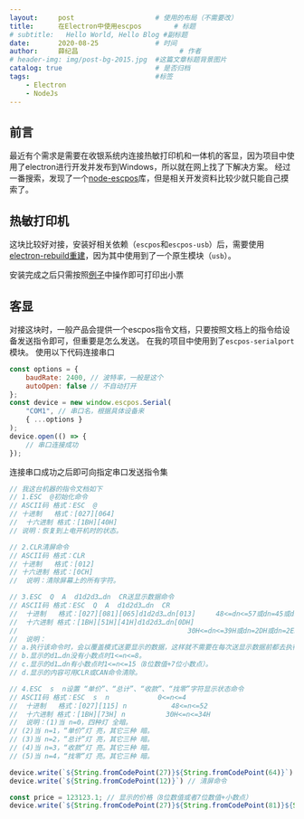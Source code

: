 ```yaml
---
layout:     post   				    # 使用的布局（不需要改）
title:      在Electron中使用escpos		  # 标题 
# subtitle:   Hello World, Hello Blog #副标题
date:       2020-08-25 				# 时间
author:     薛纪昌 						# 作者
# header-img: img/post-bg-2015.jpg 	#这篇文章标题背景图片
catalog: true 						# 是否归档
tags:								#标签
    - Electron
    - NodeJs
---
```


## 前言
最近有个需求是需要在收银系统内连接热敏打印机和一体机的客显，因为项目中使用了electron进行开发并发布到Windows，所以就在网上找了下解决方案。
经过一番搜索，发现了一个[node-escpos](https://github.com/song940/node-escpos)库，但是相关开发资料比较少就只能自己摸索了。

## 热敏打印机
这块比较好对接，安装好相关依赖（```escpos```和```escpos-usb```）后，需要使用[electron-rebuild重建](https://github.com/electron/electron-rebuild#how-does-it-work)，因为其中使用到了一个原生模块（```usb```）。

安装完成之后只需按照[例子](https://github.com/song940/node-escpos#example)中操作即可打印出小票

## 客显
对接这块时，一般产品会提供一个escpos指令文档，只要按照文档上的指令给设备发送指令即可，但重要是怎么发送。
在我的项目中使用到了```escpos-serialport```模块。
使用以下代码连接串口
```javascript
const options = {
    baudRate: 2400, // 波特率，一般是这个
    autoOpen: false // 不自动打开
};
const device = new window.escpos.Serial(
    "COM1", // 串口名，根据具体设备来
    { ...options }
);
device.open(() => {
    // 串口连接成功
});
```
连接串口成功之后即可向指定串口发送指令集
```javascript
// 我这台机器的指令文档如下
// 1.ESC  @初始化命令
// ASCII码 格式：ESC  @
// 十进制   格式：[027][064]
// 	十六进制 格式：[1BH][40H]
// 说明：恢复到上电开机时的状态。

// 2.CLR清屏命令
// ASCII码 格式：CLR
// 十进制   格式：[012]
// 十六进制 格式：[0CH]
// 	说明：清除屏幕上的所有字符。

// 3.ESC  Q  A  d1d2d3…dn  CR送显示数据命令
// ASCII码 格式：ESC  Q  A  d1d2d3…dn  CR
// 	十进制   格式：[027][081][065]d1d2d3…dn[013]     48<=dn<=57或dn=45或dn=46
// 	十六进制 格式：[1BH][51H][41H]d1d2d3…dn[0DH]
//                                          30H<=dn<=39H或dn=2DH或dn=2EH
// 	说明：
// a.执行该命令时，会以覆盖模式送要显示的数据，这样就不需要在每次送显示数据前都去执行CAN清除光标行命令了。
// b.显示的d1…dn没有小数点时1<=n<=8。
// c.显示的d1…dn有小数点时1<=n<=15（8位数值+7位小数点）。
// d.显示的内容可用CLR或CAN命令清除。

// 4.ESC  s  n设置 “单价”、“总计”、“收款”、“找零”字符显示状态命令
// ASCII码 格式：ESC  s  n            0<=n<=4
// 	十进制   格式：[027][115] n           48<=n<=52
// 	十六进制 格式：[1BH][73H] n          30H<=n<=34H
// 	说明：(1)当 n=0，四种灯 全暗。
// (2)当 n=1，“单价”灯 亮，其它三种 暗。
// (3)当 n=2，“总计”灯 亮，其它三种 暗。
// (4)当 n=3，“收款”灯 亮。其它三种 暗。
// (5)当 n=4，“找零”灯 亮。其它三种 暗。

device.write(`${String.fromCodePoint(27)}${String.fromCodePoint(64)}`) // 初始化命令，这里需要用到fromCodePoint
device.write(`${String.fromCodePoint(12)}`) // 清屏命令

const price = 123123.1; // 显示的价格（8位数值或者7位数值+小数点）
device.write(`${String.fromCodePoint(27)}${String.fromCodePoint(81)}${String.fromCodePoint(65)}${price}${String.fromCodePoint(13)}`) // 设置价格
```